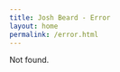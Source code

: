 ```yaml
---
title: Josh Beard - Error
layout: home
permalink: /error.html
---
```


<div id="error">
Not found.
</div>
